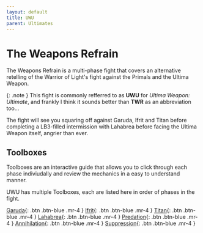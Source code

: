 ```yaml
---
layout: default
title: UWU
parent: Ultimates
---
```


# The Weapons Refrain

The Weapons Refrain is a multi-phase fight that covers an alternative retelling of the Warrior of Light's fight against the Primals and the Ultima Weapon.

{: .note }
This fight is commonly refferred to as **UWU** for *Ultima Weapon: Ultimate*, and frankly I think it sounds better than **TWR** as an abbreviation too...

The fight will see you squaring off against Garuda, Ifrit and Titan before completing a LB3-filled intermission with Lahabrea before facing the Ultima Weapon itself, angrier than ever.

## Toolboxes

Toolboxes are an interactive guide that allows you to click through each phase indiviudally and review the mechanics in a easy to understand manner.

UWU has multiple Toolboxes, each are listed here in order of phases in the fight.

[Garuda](https://ff14.toolboxgaming.space/?id=882261013862561&preview=1){: .btn .btn-blue .mr-4 }
[Ifrit](https://ff14.toolboxgaming.space/?id=562530446784261&preview=1){: .btn .btn-blue .mr-4 }
[Titan](https://ff14.toolboxgaming.space/?id=982261963862561&preview=1){: .btn .btn-blue .mr-4 }
[Lahabrea](https://ff14.toolboxgaming.space/?id=430631425646261&preview=1){: .btn .btn-blue .mr-4 }
[Predation](https://ff14.toolboxgaming.space/?id=530635345646261&preview=1){: .btn .btn-blue .mr-4 }
[Annihilation](https://ff14.toolboxgaming.space/?id=930637786646261&preview=1){: .btn .btn-blue .mr-4 }
[Suppression](https://ff14.toolboxgaming.space/?id=192261294862561&preview=1){: .btn .btn-blue .mr-4 }